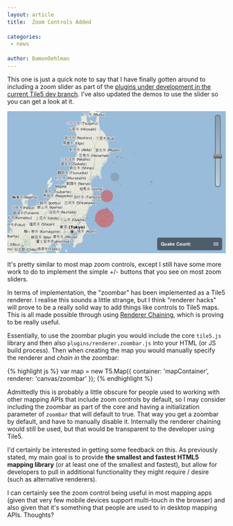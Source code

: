 ```yaml
---
layout: article
title:  Zoom Controls Added

categories:
 - news

author: DamonOehlman
---
```


This one is just a quick note to say that I have finally gotten around to including a zoom slider as part of the [plugins under development in the current Tile5 dev branch](https://github.com/sidelab/tile5/tree/dev/src/js/plugins).  I've also updated the demos to use the slider so you can get a look at it.

![Finally - some zoom controls](/img/posts/zoombar-introduced.png)

It's pretty similar to most map zoom controls, except I still have some more work to do to implement the simple +/- buttons that you see on most zoom sliders.

In terms of implementation, the "zoombar" has been implemented as a Tile5 renderer. I realise this sounds a little strange, but I think "renderer hacks" will prove to be  a really solid way to add things like controls to Tile5 maps.  This is all made possible through using [Renderer Chaining](/news/decoupling-renderers-past-present-and-future), which is proving to be really useful.

Essentially, to use the zoombar plugin you would include the core `tile5.js` library and then also `plugins/renderer.zoombar.js` into your HTML (or JS build process).  Then when creating the map you would manually specify the renderer and _chain in_ the zoombar:

{% highlight js %}
var map = new T5.Map({
	container: 'mapContainer',
	renderer: 'canvas/zoombar'
});
{% endhighlight %}

Admittedly this is probably a little obscure for people used to working with other mapping APIs that include zoom controls by default, so I may consider including the zoombar as part of the core and having a initialization parameter of `zoombar` that will default to true.  That way you get a zoombar by default, and have to manually disable it.  Internally the renderer chaining would still be used, but that would be transparent to the developer using Tile5.

I'd certainly be interested in getting some feedback on this.  As previously stated, my main goal is to provide __the smallest and fastest HTML5 mapping library__ (or at least one of the smallest and fastest), but allow for developers to pull in additional functionality they might require / desire (such as alternative renderers).  

I can certainly see the zoom control being useful in most mapping apps (given that very few mobile devices support multi-touch in the browser) and also given that it's something that people are used to in desktop mapping APIs.  Thoughts?